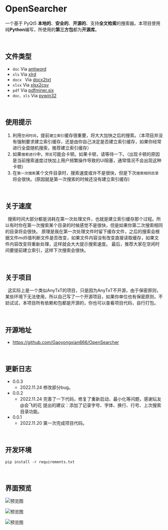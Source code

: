 # OpenSearcher  
一个基于 PyQt5 **本地的**、**安全的**、**开源的**、支持**全文检索**的搜索器。本项目使用纯**Python**编写，所使用的**第三方包**都为**开源库**。  

<br />

## 文件类型  
* ```doc``` Via [antiword](http://www.winfield.demon.nl/)  
* ```xls``` Via [xlrd](https://github.com/python-excel/xlrd)  
* ```docx ``` Via [docx2txt](https://github.com/ankushshah89/python-docx2txt)  
* ```xlsx``` Via [xlsx2csv](https://github.com/dilshod/xlsx2csv)  
* ```pdf``` Via [pdfminer.six](https://github.com/pdfminer/pdfminer.six)  
* ```doc、xls``` Via [pywin32](https://github.com/mhammond/pywin32)  


<br/>

## 使用提示
1. 利用```空闲时间```，提前```建立索引```缓存很重要，将大大加快之后的搜索。（本项目并没有强制要求建立索引缓存，还是由你自己决定是否建立索引缓存，如果你经常进行全盘随机搜索，推荐建立索引缓存）
2. 如果```搜索进行```中，```预览```可能会卡顿。如果卡顿，请等待一下。（出现卡顿的原因是当前搜索速度过快加上用户频繁操作导致的Ui阻塞，通常情况不会出现这种卡顿）  
3. 在```第一次搜索```某个文件目录时，搜索速度或许不是很快，但是下次```搜索相同目录```将会很快。(原因就是第一次搜索的时候还没有建立索引缓存)  

<br />

## 关于速度
&nbsp;&nbsp;搜索时间大部分都是消耗在第一次处理文件，也就是建立索引缓存那个过程。所以有时你在第一次搜索某个目录的时候感觉不是很快，但是如果你第二次搜索相同的目录将会很快。
原理是我在第一次处理文件时留下缓存文件，之后的搜索会根据文件md5值判断文件是否改变，如果文件内容没有改变直接读取缓存，如果文件内容改变将重新处理，这样就会大大提示搜索速度。
最后，推荐大家在空闲时间要提前建立索引，这样下次搜索会很快。

<br />

## 关于项目
&nbsp;&nbsp;这实际上是一个类似AnyTxT的项目，只是因为AnyTxT不开源，由于保密原则，某些环境下无法使用，所以自己写了一个开源项目，如果你单位也有保密原则，不妨试试，本项目所有依赖和包都是开源的，你也可以查看项目代码，自行打包。

<br />

## 开源地址
* https://github.com/Gaoyongxian666/OpenSearcher

<br />

## 更新日志
* 0.0.3
  * 2022.11.24 修改部分bug。
* 0.0.2
  * 2022.11.24 完善了一下代码，修复了重新启动、最小化等问题，感谢坛友 @会飞的花 提出的建议：添加了记录字号、字体、换行、行号、上次搜索目录功能。 
* 0.0.1
  * 2022.11.20 第一次完成项目代码。

<br />

## 开发环境

```pip install -r requirements.txt```

<br />

## 界面预览

![预览图](./icon/Snipaste_2022-11-22_20-41-48.png) 

![预览图](./icon/Snipaste_2022-11-22_20-45-59.png)  

![预览图](./icon/Snipaste_2022-11-22_21-32-19.png)  



